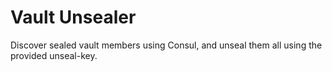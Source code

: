 # Vault Unsealer

Discover sealed vault members using Consul, and unseal them all using the provided unseal-key.